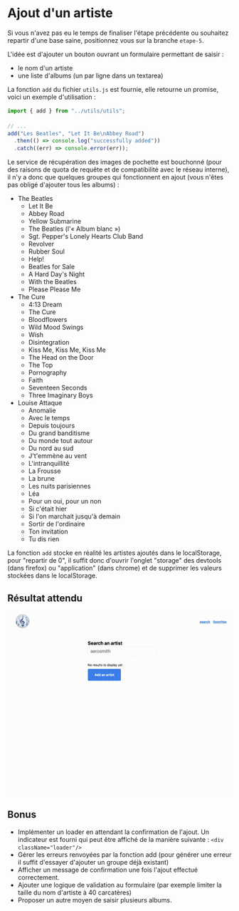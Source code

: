 # Ajout d'un artiste

Si vous n'avez pas eu le temps de finaliser l'étape précédente ou souhaitez repartir d'une base saine, positionnez vous sur la branche `etape-5`.

L'idée est d'ajouter un bouton ouvrant un formulaire permettant de saisir :

- le nom d'un artiste
- une liste d'albums (un par ligne dans un textarea)

La fonction `add` du fichier `utils.js` est fournie, elle retourne un promise, voici un exemple d'utilisation :

```js
import { add } from "../utils/utils";

// ...
add("Les Beatles", "Let It Be\nAbbey Road")
  .then(() => console.log("successfully added"))
  .catch((err) => console.error(err));
```

Le service de récupération des images de pochette est bouchonné (pour des raisons de quota de requête et de compatibilité avec le réseau interne), il n'y a donc que quelques groupes qui fonctionnent en ajout (vous n'êtes pas obligé d'ajouter tous les albums) :

- The Beatles
  - Let It Be
  - Abbey Road
  - Yellow Submarine
  - The Beatles (l'« Album blanc »)
  - Sgt. Pepper's Lonely Hearts Club Band
  - Revolver
  - Rubber Soul
  - Help!
  - Beatles for Sale
  - A Hard Day's Night
  - With the Beatles
  - Please Please Me
- The Cure
  - 4:13 Dream
  - The Cure
  - Bloodflowers
  - Wild Mood Swings
  - Wish
  - Disintegration
  - Kiss Me, Kiss Me, Kiss Me
  - The Head on the Door
  - The Top
  - Pornography
  - Faith
  - Seventeen Seconds
  - Three Imaginary Boys
- Louise Attaque
  - Anomalie
  - Avec le temps
  - Depuis toujours
  - Du grand banditisme
  - Du monde tout autour
  - Du nord au sud
  - J't'emmène au vent
  - L'intranquillité
  - La Frousse
  - La brune
  - Les nuits parisiennes
  - Léa
  - Pour un oui, pour un non
  - Si c'était hier
  - Si l'on marchait jusqu'à demain
  - Sortir de l'ordinaire
  - Ton invitation
  - Tu dis rien

La fonction `add` stocke en réalité les artistes ajoutés dans le localStorage, pour "repartir de 0", il suffit donc d'ouvrir l'onglet "storage" des devtools (dans firefox) ou "application" (dans chrome) et de supprimer les valeurs stockées dans le localStorage.

## Résultat attendu

![resultat-etape-6](../assets/img/resultat-etape-6.gif)

## Bonus

- Implémenter un loader en attendant la confirmation de l'ajout. Un indicateur est fourni qui peut être affiché de la manière suivante : `<div className="loader"/>`
- Gérer les erreurs renvoyées par la fonction add (pour générer une erreur il suffit d'essayer d'ajouter un groupe déjà existant)
- Afficher un message de confirmation une fois l'ajout effectué correctement.
- Ajouter une logique de validation au formulaire (par exemple limiter la taille du nom d'artiste à 40 carcatères)
- Proposer un autre moyen de saisir plusieurs albums.
